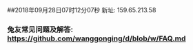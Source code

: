 ##2018年09月28日07时12分07秒 新址: 159.65.213.58
### 兔友常见问题及解答: https://github.com/wanggonging/d/blob/w/FAQ.md
